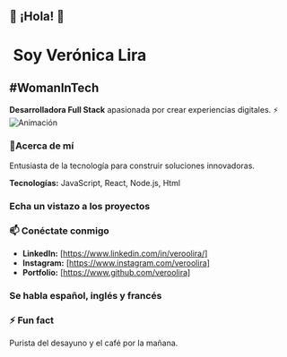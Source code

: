 ## 👋 ¡Hola! 👋

# ‍ **Soy Verónica Lira**
## #WomanInTech

**Desarrolladora Full Stack** apasionada por crear experiencias digitales. ⚡
![Animación](veroolira/codinMonke.webp)

### 💬Acerca de mí

Entusiasta de la tecnología para construir soluciones innovadoras. 

**Tecnologías:** JavaScript, React, Node.js, Html

###  Echa un vistazo a los proyectos

###  📫 Conéctate conmigo

* **LinkedIn:** [https://www.linkedin.com/in/veroolira/]
* **Instagram:** [https://www.instagram.com/veroolira]
* **Portfolio:** [https://www.github.com/veroolira]

### Se habla español, inglés y francés

###  ⚡ Fun fact

Purista del desayuno y el café por la mañana.


